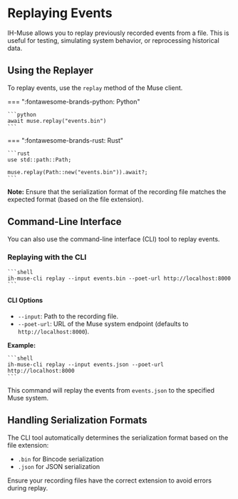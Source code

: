 # Replaying Events

IH-Muse allows you to replay previously recorded events from a file. This is useful for testing, simulating system behavior, or reprocessing historical data.

## Using the Replayer

To replay events, use the `replay` method of the Muse client.

=== ":fontawesome-brands-python: Python"

    ```python
    await muse.replay("events.bin")
    ```

=== ":fontawesome-brands-rust: Rust"

    ```rust
    use std::path::Path;

    muse.replay(Path::new("events.bin")).await?;
    ```

**Note:** Ensure that the serialization format of the recording file matches the expected format (based on the file extension).

## Command-Line Interface

You can also use the command-line interface (CLI) tool to replay events.

### Replaying with the CLI

    ```shell
    ih-muse-cli replay --input events.bin --poet-url http://localhost:8000
    ```

#### CLI Options

- `--input`: Path to the recording file.
- `--poet-url`: URL of the Muse system endpoint (defaults to `http://localhost:8000`).

**Example:**

    ```shell
    ih-muse-cli replay --input events.json --poet-url http://localhost:8000
    ```

This command will replay the events from `events.json` to the specified Muse system.

## Handling Serialization Formats

The CLI tool automatically determines the serialization format based on the file extension:

- `.bin` for Bincode serialization
- `.json` for JSON serialization

Ensure your recording files have the correct extension to avoid errors during replay.
